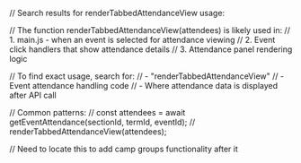 // Search results for renderTabbedAttendanceView usage:

// The function renderTabbedAttendanceView(attendees) is likely used in:
// 1. main.js - when an event is selected for attendance viewing
// 2. Event click handlers that show attendance details
// 3. Attendance panel rendering logic

// To find exact usage, search for:
// - "renderTabbedAttendanceView"
// - Event attendance handling code
// - Where attendance data is displayed after API call

// Common patterns:
// const attendees = await getEventAttendance(sectionId, termId, eventId);
// renderTabbedAttendanceView(attendees);

// Need to locate this to add camp groups functionality after it